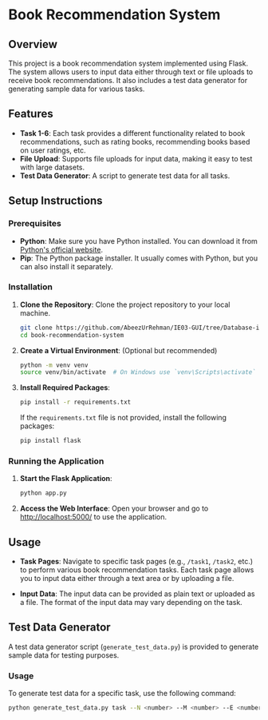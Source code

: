 # Book Recommendation System

## Overview
This project is a book recommendation system implemented using Flask. The system allows users to input data either through text or file uploads to receive book recommendations. It also includes a test data generator for generating sample data for various tasks.

## Features
- **Task 1-6**: Each task provides a different functionality related to book recommendations, such as rating books, recommending books based on user ratings, etc.
- **File Upload**: Supports file uploads for input data, making it easy to test with large datasets.
- **Test Data Generator**: A script to generate test data for all tasks.

## Setup Instructions

### Prerequisites
- **Python**: Make sure you have Python installed. You can download it from [Python's official website](https://www.python.org/).
- **Pip**: The Python package installer. It usually comes with Python, but you can also install it separately.

### Installation

1. **Clone the Repository**: Clone the project repository to your local machine.
    ```sh
    git clone https://github.com/AbeezUrRehman/IE03-GUI/tree/Database-integration-all-tasks
    cd book-recommendation-system
    ```

2. **Create a Virtual Environment**: (Optional but recommended)
    ```sh
    python -m venv venv
    source venv/bin/activate  # On Windows use `venv\Scripts\activate`
    ```

3. **Install Required Packages**:
    ```sh
    pip install -r requirements.txt
    ```
    If the `requirements.txt` file is not provided, install the following packages:
    ```sh
    pip install flask
    ```

### Running the Application

1. **Start the Flask Application**:
    ```sh
    python app.py
    ```

2. **Access the Web Interface**: Open your browser and go to [http://localhost:5000/](http://localhost:5000/) to use the application.

## Usage

- **Task Pages**: Navigate to specific task pages (e.g., `/task1`, `/task2`, etc.) to perform various book recommendation tasks. Each task page allows you to input data either through a text area or by uploading a file.

- **Input Data**: The input data can be provided as plain text or uploaded as a file. The format of the input data may vary depending on the task.

## Test Data Generator

A test data generator script (`generate_test_data.py`) is provided to generate sample data for testing purposes.

### Usage
To generate test data for a specific task, use the following command:
```sh
python generate_test_data.py task --N <number> --M <number> --E <number> --R <number> --Q <number> --doc_count <number>
```
